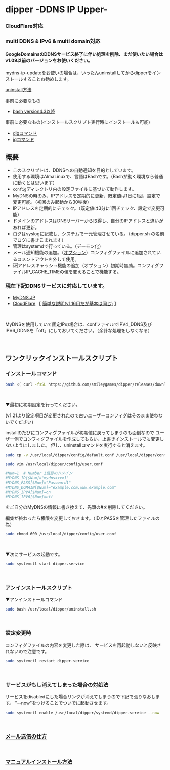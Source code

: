 # dipper -DDNS IP Upper-

### CloudFlare対応
### multi DDNS & IPv6 & multi domain対応
#### GoogleDomainsのDDNSサービス終了に伴い処理を削除、まだ使いたい場合はv1.09以前のバージョンをお使いください。

mydns-ip-updateをお使いの場合は、いったんuninstallしてからdipperをインストールすることお勧めします。

[uninstall方法](https://github.com/smileygames/mydns-ip-update)

事前に必要なもの
- [bash version4.3以降](https://github.com/smileygames/dipper/wiki/Bash-Install)

事前に必要なもの(インストールスクリプト実行時にインストールも可能)
- [digコマンド](https://github.com/smileygames/dipper/wiki/dig-command-install)
- [jqコマンド](https://github.com/smileygames/dipper/wiki/jq-command-install)

## 概要
- このスクリプトは、DDNSへの自動通知を目的としています。
- 使用する環境はAlmaLinuxで、言語はBashです。（Bashが動く環境なら普通に動くとは思います）
- `config`ディレクトリ内の設定ファイルに基づいて動作します。
- MyDNSの時のみ、IPアドレスを定期的に更新、既定値は1日に1回、設定で変更可能。（初回のみ起動から30秒後）
- IPアドレスを定期的にチェック。（既定値は3分に1回チェック、設定で変更可能）
- ドメインのアドレスはDNSサーバーから取得し、自分のIPアドレスと違いがあれば更新。
- ログはsyslogに記載し、システムで一元管理させている。（dipper.sh の名前でログに書きこまれます）
- 管理はsystemdで行っている。（デーモン化）
- メール通知機能の追加。（[オプション](https://github.com/smileygames/dipper/wiki/%E3%83%A1%E3%83%BC%E3%83%AB%E9%80%81%E4%BF%A1%E3%81%AE%E4%BB%95%E6%96%B9)）コンフィグファイルに追加されているコメントアウトを外して使用。
- 🆙アドレスキャッシュ機能の追加（オプション）初期時無効。コンフィグファイルIP_CACHE_TIMEの値を変えることで機能する。

### 現在下記DDNSサービスに対応しています。
- [MyDNS.JP](https://www.mydns.jp/)
- [CloudFlare](https://www.cloudflare.com/)  【 [簡単な説明(v1.16用だが基本は同じ)](https://smgjp.com/cloudflaredipper_ddns_dipper/) 】

<br>

MyDNSを使用していて固定IPの場合は、confファイルでIPV4_DDNS及びIPV6_DDNSを「off」にしておいてください。（余計な処理をしなくなる）

<br>

## ワンクリックインストールスクリプト
### インストールコマンド
```bash
bash <( curl -fsSL https://github.com/smileygames/dipper/releases/download/v1.22/install.sh )
```

<br>

▼最初に初期設定を行ってください。

(v1.21より設定項目が変更されたので古いユーザーコンフィグはそのまま使わないでください)

installのたびにコンフィグファイルが初期値に戻ってしまうのも面倒なので
ユーザー側でコンフィグファイルを作成してもらい、上書きインストールでも変更しないようにしました。
但し、uninstallコマンドを実行すると消えます。
```bash
sudo cp -v /usr/local/dipper/config/default.conf /usr/local/dipper/config/user.conf
```
```bash
sudo vim /usr/local/dipper/config/user.conf
```
```bash
#Num=1  # Number 1個目のドメイン
#MYDNS_ID[$Num]="mydnsxxxx1"
#MYDNS_PASS[$Num]="Password1"
#MYDNS_DOMAIN[$Num]="example.com,www.example.com"
#MYDNS_IPV4[$Num]=on
#MYDNS_IPV6[$Num]=off
```
をご自分のMyDNSの情報に書き換えて、先頭の#を削除してください。

編集が終わったら権限を変更しておきます。（IDとPASSを管理したファイルの為）
```bash
sudo chmod 600 /usr/local/dipper/config/user.conf
```

<br>

▼次にサービスの起動です。

```bash
sudo systemctl start dipper.service
```
<br>

### アンインストールスクリプト
▼アンインストールコマンド
```bash
sudo bash /usr/local/dipper/uninstall.sh
```

<br>

### 設定変更時
コンフィグファイルの内容を変更した際は、
サービスを再起動しないと反映されないので注意です。
```bash
sudo systemctl restart dipper.service
```
<br>

### サービスがもし消えてしまった場合の対処法
サービスをdisabledにした場合リンクが消えてしまうので下記で張りなおします。
"--now"をつけることでついでに起動させます。
```bash
sudo systemctl enable /usr/local/dipper/systemd/dipper.service --now
```
<br>

### [メール送信の仕方](https://github.com/smileygames/dipper/wiki/%E3%83%A1%E3%83%BC%E3%83%AB%E9%80%81%E4%BF%A1%E3%81%AE%E4%BB%95%E6%96%B9)
<br>

### [マニュアルインストール方法](https://github.com/smileygames/dipper/wiki/%E3%83%9E%E3%83%8B%E3%83%A5%E3%82%A2%E3%83%AB%E3%82%A4%E3%83%B3%E3%82%B9%E3%83%88%E3%83%BC%E3%83%AB%E6%96%B9%E6%B3%95)
<br>
